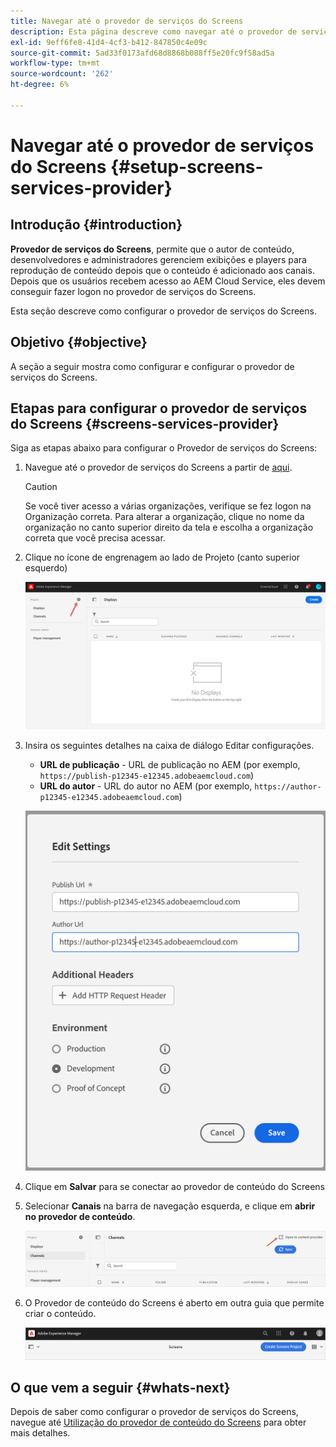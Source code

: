 ```yaml
---
title: Navegar até o provedor de serviços do Screens
description: Esta página descreve como navegar até o provedor de serviços do Screens.
exl-id: 9eff6fe8-41d4-4cf3-b412-847850c4e09c
source-git-commit: 5ad33f0173afd68d8868b088ff5e20fc9f58ad5a
workflow-type: tm+mt
source-wordcount: '262'
ht-degree: 6%

---
```


# Navegar até o provedor de serviços do Screens {#setup-screens-services-provider}

## Introdução {#introduction}

**Provedor de serviços do Screens**, permite que o autor de conteúdo, desenvolvedores e administradores gerenciem exibições e players para reprodução de conteúdo depois que o conteúdo é adicionado aos canais. Depois que os usuários recebem acesso ao AEM Cloud Service, eles devem conseguir fazer logon no provedor de serviços do Screens.

Esta seção descreve como configurar o provedor de serviços do Screens.


## Objetivo {#objective}

A seção a seguir mostra como configurar e configurar o provedor de serviços do Screens.

## Etapas para configurar o provedor de serviços do Screens {#screens-services-provider}

Siga as etapas abaixo para configurar o Provedor de serviços do Screens:

1. Navegue até o provedor de serviços do Screens a partir de [aqui](https://experience.adobe.com/screens).

   >[!CAUTION]
   >Se você tiver acesso a várias organizações, verifique se fez logon na Organização correta. Para alterar a organização, clique no nome da organização no canto superior direito da tela e escolha a organização correta que você precisa acessar.

2. Clique no ícone de engrenagem ao lado de Projeto (canto superior esquerdo)

   ![imagem](/help/screens-cloud/assets/configure/configure-screens0.png)

3. Insira os seguintes detalhes na caixa de diálogo Editar configurações.
   * **URL de publicação** - URL de publicação no AEM (por exemplo, `https://publish-p12345-e12345.adobeaemcloud.com`)
   * **URL do autor** - URL do autor no AEM (por exemplo, `https://author-p12345-e12345.adobeaemcloud.com`)

   ![imagem](/help/screens-cloud/assets/configure/configure-screens4.png)

4. Clique em **Salvar** para se conectar ao provedor de conteúdo do Screens

5. Selecionar **Canais** na barra de navegação esquerda, e clique em **abrir no provedor de conteúdo**.

   ![imagem](/help/screens-cloud/assets/configure/configure-screens1.png)

6. O Provedor de conteúdo do Screens é aberto em outra guia que permite criar o conteúdo.

   ![imagem](/help/screens-cloud/assets/configure/configure-screens2.png)

## O que vem a seguir {#whats-next}

Depois de saber como configurar o provedor de serviços do Screens, navegue até [Utilização do provedor de conteúdo do Screens](https://experienceleague.adobe.com/docs/experience-manager-cloud-service/content/screens-as-cloud-service/configure-screens-cloud/using-screens-content-provider.html?lang=end#screens-content-provider) para obter mais detalhes.

